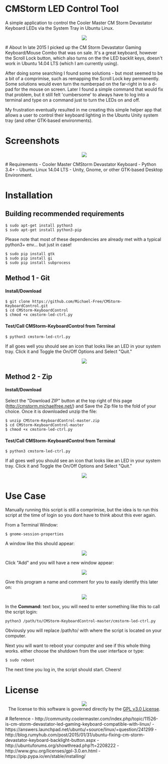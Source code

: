 # CMStorm LED Control Tool
A simple application to control the Cooler Master CM Storm Devastator Keyboard LEDs via the System Tray in Ubuntu Linux.
<p align="center">
<img src = "https://raw.githubusercontent.com/Michael-Free/CMStorm-KeyboardControl/master/CMStormDevastator.png">
</p>
# About
In late 2015 I picked up the CM Storm Devastator Gaming Keyboard/Mouse Combo that was on sale.  It's a great keyboard, however the Scroll Lock button, which also turns on the the LED backlit keys, doesn't work in Ubuntu 14.04 LTS (which I am currently using).  

After doing some searching I found some solutions - but most seemed to be a bit of a comprimise, such as remapping the Scroll Lock key permanently. Some solutions would even turn the numberpad on the far-right in to a d-pad for the mouse on screen.  Later I found a simple command that would fix that problem, but it still felt 'cumbersome' to always have to log into a terminal and type on a command just to turn the LEDs on and off.

My frustration eventually resulted in me creating this simple helper app that allows a user to control their keyboard lighting in the Ubuntu Unity system tray (and other GTK-based environments). 

# Screenshots
<p align="center">
<img src = "https://raw.githubusercontent.com/Michael-Free/CMStorm-KeyboardControl/master/Screenshot.png">
</p>
# Requirements
- Cooler Master CMStorm Devastator Keyboard
- Python 3.4+
- Ubuntu Linux 14.04 LTS
- Unity, Gnome, or other GTK-based Desktop Environment.

# Installation
## Building recommended requirements 

    $ sudo apt-get install python3
    $ sudo apt-get install python3-pip

Please note that most of these dependencies are already met with a typical python3+ env... but just in case!

    $ sudo pip install gtk
    $ sudo pip install gi
    $ sudo pip install subprocess

## Method 1 - Git
#### Install/Download

    $ git clone https://github.com/Michael-Free/CMStorm-KeyboardControl.git
    $ cd CMStorm-KeyboardControl
    $ chmod +x cmstorm-led-ctrl.py

#### Test/Call CMStorm-KeyboardControl from Terminal

    $ python3 cmstorm-led-ctrl.py 

If all goes well you should see an icon that looks like an LED in your system tray. Click it and Toggle the On/Off Options and Select "Quit."

<p align="center">
<img src = "https://raw.githubusercontent.com/Michael-Free/CMStorm-KeyboardControl/master/Screenshot.png">
</p>

## Method 2 - Zip
#### Install/Download
Select the "Download ZIP" button at the top right of this page (http://cmstorm.michaelfree.net/) and Save the Zip file to the fold of your choice.  Once it is downloaded unzip the file:

    $ unzip CMStorm-KeyboardControl-master.zip
    $ cd CMStorm-KeyboardControl-master
    $ chmod +x cmstorm-led-ctrl.py

#### Test/Call CMStorm-KeyboardControl from Terminal

    $ python3 cmstorm-led-ctrl.py 

If all goes well you should see an icon that looks like an LED in your system tray. Click it and Toggle the On/Off Options and Select "Quit."

<p align="center">
<img src = "https://raw.githubusercontent.com/Michael-Free/CMStorm-KeyboardControl/master/Screenshot.png">
</p>

# Use Case
Manually running this script is still a comprimise, but the idea is to run this script at the time of login so you dont have to think about this ever again. 

From a Terminal Window:

    $ gnome-session-properties

A window like this should appear:
<p align="center">
<img src="https://raw.githubusercontent.com/Michael-Free/CMStorm-KeyboardControl/master/gnome-session-00.png">
</p>
Click "Add" and you will have a new window appear:
<p align="center">
<img src="https://raw.githubusercontent.com/Michael-Free/CMStorm-KeyboardControl/master/gnome-session-1.png">
</p>
Give this program a name and comment for you to easily identify this later on:
<p align="center">
<img src="https://raw.githubusercontent.com/Michael-Free/CMStorm-KeyboardControl/master/gnome-session-2.png">
</p>
In the <b>Command:</b> text box, you will need to enter something like this to call the script login:

    python3 /path/to/CMStorm-KeyboardControl-master/cmstorm-led-ctrl.py

Obviously you will replace /path/to/ with where the script is located on your computer.

Next you will want to reboot your computer and see if this whole thing works. either choose the shutdown from the user interface or type:

    $ sudo reboot

The next time you log in, the script should start. Cheers!

# License
<p align="center">
<img src="http://www.gnu.org/graphics/heckert_gnu.small.png"><br>
The license to this software is governed directly by the <a href="http://www.gnu.org/licenses/gpl-3.0.en.html">GPL v3.0 License</a>.
</p>
# Reference 
- http://community.coolermaster.com/index.php/topic/11526-is-cm-storm-devastator-led-gaming-keyboard-compatible-with-linux/
- https://answers.launchpad.net/ubuntu/+source/linux/+question/241299
- http://blog.rumyhub.com/post/2015/01/31/ubuntu-fixing-cm-storm-devastator-keyboard-backlight-button.aspx
- http://ubuntuforums.org/showthread.php?t=2208222
- http://www.gnu.org/licenses/gpl-3.0.en.html
- https://pip.pypa.io/en/stable/installing/


